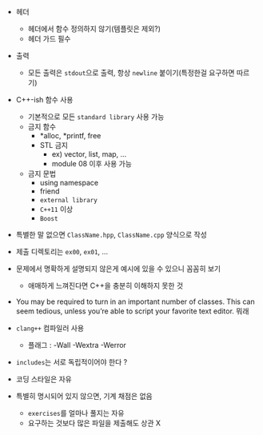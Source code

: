 - 헤더
	- 헤더에서 함수 정의하지 않기(템플릿은 제외?)
	- 헤더 가드 필수

- 출력
	- 모든 출력은 `stdout`으로 출력, 항상 `newline` 붙이기(특정한걸 요구하면 따르기)

- C++-ish 함수 사용
  - 기본적으로 모든 `standard library` 사용 가능
  - 금지 함수
    - *alloc, *printf, free
    - STL 금지
      - ex) vector, list, map, ...
      - module 08 이후 사용 가능
  - 금지 문법
    - using namespace
    - friend
    - `external library`
    - `C++11` 이상
    - `Boost`

- 특별한 말 없으면 `ClassName.hpp`, `ClassName.cpp` 양식으로 작성

- 제출 디렉토리는 `ex00`, `ex01`, ...

- 문제에서 명확하게 설명되지 않은게 예시에 있을 수 있으니 꼼꼼히 보기
  - 애매하게 느껴진다면 C++을 충분히 이해하지 못한 것

- You may be required to turn in an important number of classes. This can seem tedious, unless you’re able to script your favorite text editor. 뭐래

- `clang++` 컴파일러 사용
  - 플래그 : -Wall -Wextra -Werror

- `includes`는 서로 독립적이어야 한다 ?

- 코딩 스타일은 자유

- 특별히 명시되어 있지 않으면, 기계 채점은 없음
  - `exercises`를 얼마나 풀지는 자유
  - 요구하는 것보다 많은 파일을 제출해도 상관 X


